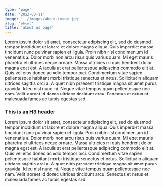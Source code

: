 ```yaml
---
type: 'page'
date: '2022-03-11'
image: '../images/about-image.jpg'
slug: 'about'
title: 'about us page'
---
```


Lorem ipsum dolor sit amet, consectetur adipiscing elit, sed do eiusmod tempor incididunt ut labore et dolore magna aliqua. Quis imperdiet massa tincidunt nunc pulvinar sapien et ligula. Proin nibh nisl condimentum id venenatis a. Dolor morbi non arcu risus quis varius quam. Mi eget mauris pharetra et ultrices neque ornare. Massa ultricies mi quis hendrerit dolor magna eget est. A iaculis at erat pellentesque adipiscing commodo elit at. Quis vel eros donec ac odio tempor orci. Condimentum vitae sapien pellentesque habitant morbi tristique senectus et netus. Sollicitudin aliquam ultrices sagittis orci a. Aliquet nibh praesent tristique magna sit amet purus gravida. Id eu nisl nunc mi. Neque vitae tempus quam pellentesque nec nam. Velit laoreet id donec ultrices tincidunt arcu. Senectus et netus et malesuada fames ac turpis egestas sed.


### This is an H3 header

Lorem ipsum dolor sit amet, consectetur adipiscing elit, sed do eiusmod tempor incididunt ut labore et dolore magna aliqua. Quis imperdiet massa tincidunt nunc pulvinar sapien et ligula. Proin nibh nisl condimentum id venenatis a. Dolor morbi non arcu risus quis varius quam. Mi eget mauris pharetra et ultrices neque ornare. Massa ultricies mi quis hendrerit dolor magna eget est. A iaculis at erat pellentesque adipiscing commodo elit at. Quis vel eros donec ac odio tempor orci. Condimentum vitae sapien pellentesque habitant morbi tristique senectus et netus. Sollicitudin aliquam ultrices sagittis orci a. Aliquet nibh praesent tristique magna sit amet purus gravida. Id eu nisl nunc mi. Neque vitae tempus quam pellentesque nec nam. Velit laoreet id donec ultrices tincidunt arcu. Senectus et netus et malesuada fames ac turpis egestas sed.
